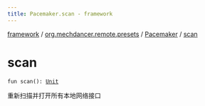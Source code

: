 ```yaml
---
title: Pacemaker.scan - framework
---
```


[framework](../../index.html) / [org.mechdancer.remote.presets](../index.html) / [Pacemaker](index.html) / [scan](./scan.html)

# scan

`fun scan(): `[`Unit`](https://kotlinlang.org/api/latest/jvm/stdlib/kotlin/-unit/index.html)

重新扫描并打开所有本地网络接口

